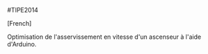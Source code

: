 #TIPE2014

[French]

Optimisation de l'asservissement en vitesse d'un ascenseur à l'aide d'Arduino.
